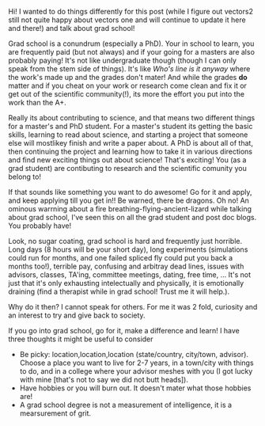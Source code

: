 Hi! I wanted to do things differently for this post (while I figure out vectors2 still not quite happy about vectors one and will continue to update it here and there!) and talk about grad school!



Grad school is a conundrum (especially a PhD). Your in school to learn, you are frequently paid (but not always) and if your going for a masters are also probably paying! It's not like undergraduate though (though I can only speak from the stem side of things). It's like _Who's line is it anyway_ where the work's made up and the grades don't mater! And while the grades **do** matter and if you cheat on your work or research come clean and fix it or get out of the scientific community(!), its more the effort you put into the work than the A+.



Really its about contributing to science, and that means two different things for a master's and PhD student. For a master's student its getting the basic skills, learning to read about science, and starting a project that someone else will mostlikey finish and write a paper about. A PhD is about all of that, then continuing the project and learning how to take it in various directions and find new exciting things out about science! That's exciting! You (as a grad student) are contibuting to research and the scientific comunity you belong to!



If that sounds like something you want to do awesome! Go for it and apply, and keep applying till you get in!! Be warned, there be dragons. Oh no! An ominous warrning about a fire breathing-flying-ancient-lizard  while talking about grad school, I've seen this on all the grad student and post doc blogs. You probably have! 



Look, no sugar coating, grad school is hard and frequently just horrible. Long days (8 hours will be your short day), long experiments (simulations could run for months, and one failed spliced fly could put you back a months too!), terrible pay, confusing and arbitray dead lines, issues with advisors, classes, TA'ing, committee meetings, dating, free time, ... It's not just that it's only exhausting intelectually and physically, it is emotionally draining (find a therapist while in grad school! Trust me it will help.). 



Why do it then? I cannot speak for others. For me it was 2 fold, curiosity and an interest to try and give back to society. 



If you go into grad school, go for it, make a difference and learn! I have three thoughts it might be useful to consider

* Be picky: location,location,location (state/country, city/town, advisor). Choose a place you want to live for 2-7 years, in a town/city with things to do, and in a college where your advisor meshes with you (I got lucky with mine [that's not to say we did not butt heads]). 
* Have hobbies or you will burn out. It doesn't mater what those hobbies are! 
* A grad school degree is not a measurement of intelligence, it is a mearsurement of grit.
